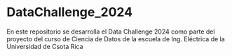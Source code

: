 # DataChallenge_2024
En este repositorio se desarrolla el Data Challenge 2024 como parte del proyecto del curso de Ciencia de Datos de la escuela de Ing. Eléctrica de la Universidad de Csota Rica
